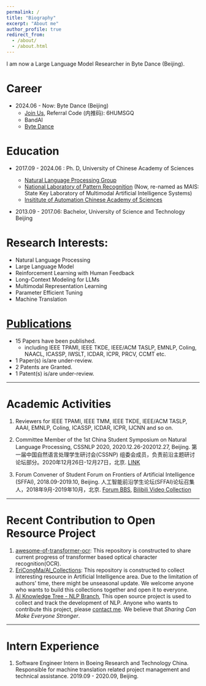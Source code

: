 ```yaml
---
permalink: /
title: "Biography"
excerpt: "About me"
author_profile: true
redirect_from: 
  - /about/
  - /about.html
---
```



I am now a Large Language Model Researcher in Byte Dance (Beijing).



# Career

- 2024.06 - Now: Byte Dance (Beijing)
  - [Join Us](https://jobs.bytedance.com), Referral Code (内推码): 6HUMSGQ
  - BandAI
  - [Byte Dance](https://www.bytedance.com)

Education
======

* 2017.09 - 2024.06 : Ph. D, University of Chinese Academy of Sciences
  * [Natural Language Processing Group](http://www.nlpr.ia.ac.cn/cip/introduction.htm)
  * [National Laboratory of Pattern Recognition](http://ia.cas.cn/jgsz/kyxt/dmtrgzn/) (Now, re-named as MAIS: State Key Laboratory of Multimodal Artificial Intelligence Systems)
  * [Insititute of Automation Chinese Academy of Sciences](http://www.ia.cas.cn/)

* 2013.09 - 2017.06: Bachelor, University of Science and Technology Beijing

Research Interests:
======

* Natural Language Processing
* Large Language Model
* Reinforcement Learning with Human Feedback
* Long-Context Modeling for LLMs
* Multimodal Representation Learning
* Parameter Efficient Tuning
* Machine Translation

# [Publications](https://ericongma.github.io/publications/)

- 15 Papers have been published.
  - including IEEE TPAMI, IEEE TKDE, IEEE/ACM TASLP, EMNLP, Coling, NAACL, ICASSP, IWSLT, ICDAR, ICPR, PRCV, CCMT etc.
- 1 Paper(s) is/are under-review.
- 2 Patents are Granted.
- 1 Patent(s) is/are under-review.



---



Academic Activities
======

1. Reviewers for IEEE TPAMI, IEEE TMM, IEEE TKDE, IEEE/ACM TASLP, AAAI, EMNLP, Coling, ICASSP, ICDAR, ICPR, IJCNN and so on.

2. Committee Member of the 1st China Student Symposium on Natural Language Processing, CSSNLP 2020, 2020.12.26-202012.27, Beijing. 第一届中国自然语言处理学生研讨会(CSSNP) 组委会成员，负责前沿主题研讨论坛部分。2020年12月26日-12月27日，北京. [LINK](http://conference.cipsc.org.cn/cssnlp/#/)

3. Forum Convener of Student Forum on Frontiers of Artificial Intelligence (SFFAI), 2018.09-2019.10, Beijing. 人工智能前沿学生论坛(SFFAI)论坛召集人，2018年9月-2019年10月，北京. [Forum BBS](https://bbs.sffai.com/), [Bilibili Video Collection](https://www.bilibili.com/read/cv1632709/)

---

# Recent Contribution to Open Resource Project

1. [awesome-of-transformer-ocr](https://github.com/EriCongMa/awesome-transformer-ocr): This repository is constructed to share current progress of transformer based optical character recognition(OCR). 
2. [EriCongMa/AI_Collections](https://github.com/EriCongMa/AI_Collections): This repository is constructed to collect interesting resource in Artificial Intelligence area. Due to the limitation of authors' time, there might be unseasonal update. We welcome anyone who wants to build this collections together and open it to everyone.
3. [AI Knowledge Tree - NLP Branch](https://github.com/SFFAI-AIKT/AIKT-Natural_Language_Processing), This open source project is used to collect and track the development of NLP. Anyone who wants to contribute this project, please [contact me](mailto:cong.ma@nlpr.ia.ac.cn). We believe that *Sharing Can Make Everyone Stronger*.

---

Intern Experience
===

1. Software Engineer Intern in Boeing Research and Technology China. Responsible for machine translation related project management and technical assistance. 2019.09 - 2020.09, Beijing.
